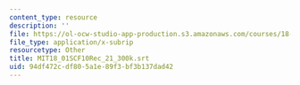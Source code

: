 ```yaml
---
content_type: resource
description: ''
file: https://ol-ocw-studio-app-production.s3.amazonaws.com/courses/18-01sc-single-variable-calculus-fall-2010/94df472cdf805a1e89f3bf3b137dad42_MIT18_01SCF10Rec_21_300k.vtt
file_type: application/x-subrip
resourcetype: Other
title: MIT18_01SCF10Rec_21_300k.srt
uid: 94df472c-df80-5a1e-89f3-bf3b137dad42
---
```

